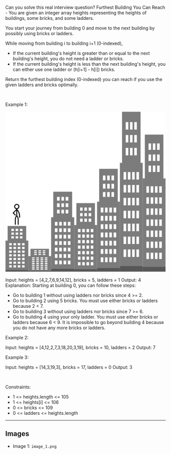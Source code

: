 Can you solve this real interview question? Furthest Building You Can Reach - You are given an integer array heights representing the heights of buildings, some bricks, and some ladders.

You start your journey from building 0 and move to the next building by possibly using bricks or ladders.

While moving from building i to building i+1 (0-indexed),

 * If the current building's height is greater than or equal to the next building's height, you do not need a ladder or bricks.
 * If the current building's height is less than the next building's height, you can either use one ladder or (h[i+1] - h[i]) bricks.

Return the furthest building index (0-indexed) you can reach if you use the given ladders and bricks optimally.

 

Example 1:

![Example 1](./image_1.png)


Input: heights = [4,2,7,6,9,14,12], bricks = 5, ladders = 1
Output: 4
Explanation: Starting at building 0, you can follow these steps:
- Go to building 1 without using ladders nor bricks since 4 >= 2.
- Go to building 2 using 5 bricks. You must use either bricks or ladders because 2 < 7.
- Go to building 3 without using ladders nor bricks since 7 >= 6.
- Go to building 4 using your only ladder. You must use either bricks or ladders because 6 < 9.
It is impossible to go beyond building 4 because you do not have any more bricks or ladders.


Example 2:


Input: heights = [4,12,2,7,3,18,20,3,19], bricks = 10, ladders = 2
Output: 7


Example 3:


Input: heights = [14,3,19,3], bricks = 17, ladders = 0
Output: 3


 

Constraints:

 * 1 <= heights.length <= 105
 * 1 <= heights[i] <= 106
 * 0 <= bricks <= 109
 * 0 <= ladders <= heights.length

---

## Images

- Image 1: `image_1.png`
